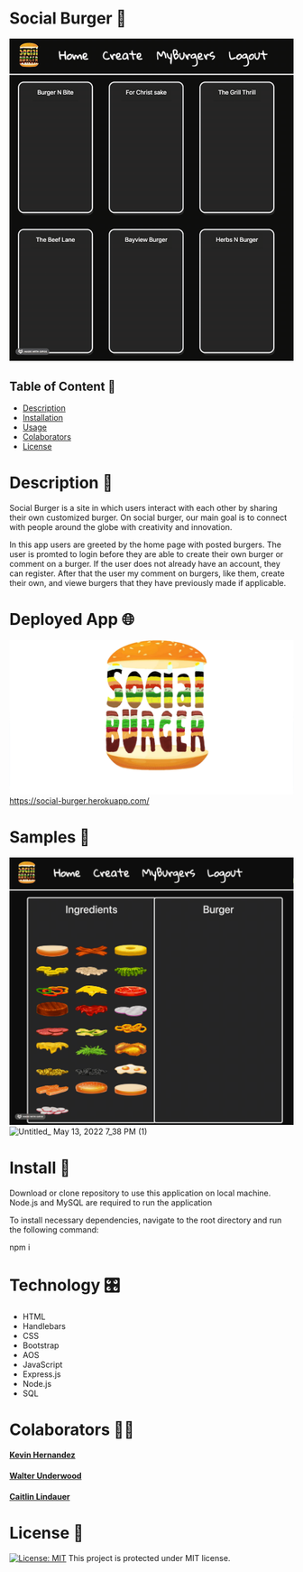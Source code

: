 # Social Burger 🍔
![](./public/assets/screenshots/01-fadein.gif)

## Table of Content 📕
- [Description](#Description)
- [Installation](#Install)
- [Usage](#Usage)
- [Colaborators](#Colaborators)
- [License](#License)  
  
# Description 📝
 Social Burger is a site in which users interact with each other  by sharing their own customized burger. On social burger, our main goal is to connect with people around the globe with creativity and innovation.
 
 In this app users are greeted by the home page with posted burgers. The user is promted to login before they are able to create their own burger or comment on a burger. If the user does not already have an account, they can register. After that the user my comment on burgers, like them, create their own, and viewe burgers that they have previously made if applicable. 
 
# Deployed App 🌐
[![Social Burger Site](./public/assets/logo-uncropped.png)](https://social-burger.herokuapp.com/)
https://social-burger.herokuapp.com/


# Samples 🍔
![](/public/assets/screenshots/03-build.gif)
![Untitled_ May 13, 2022 7_38 PM (1)](https://user-images.githubusercontent.com/100871996/168406638-95a8ec97-f122-4ddf-948c-502d49f1da2d.gif)

# Install 💾
Download or clone repository to use this application on local machine.
Node.js and MySQL are required to run the application

To install necessary dependencies, navigate to the root directory and run the following command:

npm i

# Technology 🎛
* HTML
* Handlebars
* CSS
* Bootstrap
* AOS
* JavaScript
* Express.js
* Node.js
* SQL
  
# Colaborators 🧑‍💻

  #### [Kevin Hernandez](https://github.com/kh288)
  #### [Walter Underwood](https://github.com/Wau00)
  #### [Caitlin Lindauer](https://github.com/CL2731)
  
  
# License 🪪
[![License: MIT](https://img.shields.io/badge/License-MIT-yellow.svg)](LICENSE)
This project is protected under MIT license. 
